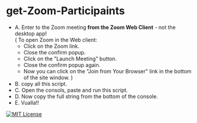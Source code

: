 # get-Zoom-Participaints

- A. Enter to the Zoom meeting **from the Zoom Web Client** - not the desktop app!
 <br/>(
  To open Zoom in the Web client:
    - Click on the Zoom link.
    - Close the confirm popup.
    - Click on the "Launch Meeting" button.
    - Close the confirm popup again.
    - Now you can click on the "Join from Your Browser" link in the bottom of the site window.
)
- B. copy all this script.
- C. Open the consols, paste and run this script.
- D. Now copy the full string from the bottom of the console.
- E. Vualla!!

[![MIT License](https://img.shields.io/badge/License-MIT-green.svg)](https://choosealicense.com/licenses/mit/)
